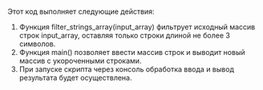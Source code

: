 Этот код выполняет следующие действия:
1. Функция filter_strings_array(input_array) фильтрует исходный массив строк input_array, оставляя только строки длиной не более 3 символов.
2. Функция main() позволяет ввести массив строк и выводит новый массив с укороченными строками.
3. При запуске скрипта через консоль обработка ввода и вывод результата будет осуществлена.